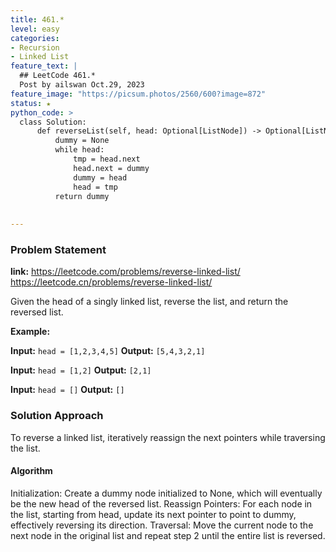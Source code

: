 ```yaml
---
title: 461.*
level: easy
categories:
- Recursion
- Linked List
feature_text: |
  ## LeetCode 461.*
  Post by ailswan Oct.29, 2023
feature_image: "https://picsum.photos/2560/600?image=872"
status: ★
python_code: >
  class Solution:
      def reverseList(self, head: Optional[ListNode]) -> Optional[ListNode]:
          dummy = None
          while head:
              tmp = head.next
              head.next = dummy
              dummy = head
              head = tmp
          return dummy
        
   
---
```


### Problem Statement
**link:**
https://leetcode.com/problems/reverse-linked-list/
https://leetcode.cn/problems/reverse-linked-list/
 
Given the head of a singly linked list, reverse the list, and return the reversed list.

**Example:**

**Input:** `head = [1,2,3,4,5]`
**Output:** `[5,4,3,2,1]`
 
**Input:** `head = [1,2]`
**Output:** `[2,1]`
 
**Input:** `head = []`
**Output:** `[]`

### Solution Approach
To reverse a linked list, iteratively reassign the next pointers while traversing the list.

#### Algorithm
Initialization: Create a dummy node initialized to None, which will eventually be the new head of the reversed list.
Reassign Pointers: For each node in the list, starting from head, update its next pointer to point to dummy, effectively reversing its direction.
Traversal: Move the current node to the next node in the original list and repeat step 2 until the entire list is reversed.